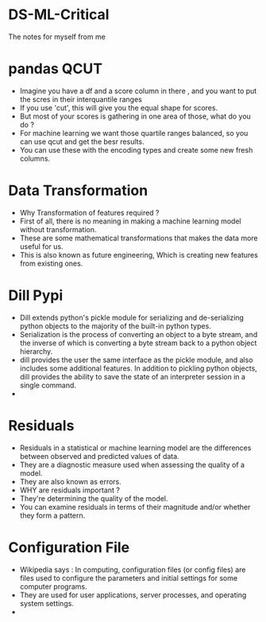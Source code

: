 # DS-ML-Critical
The notes for myself from me


# pandas QCUT 
* Imagine you have a df and a score column in there , and you want to put the scres in their interquantile ranges
* If you use 'cut', this will give you the equal shape for scores.
* But most of your scores is gathering in one area of those, what do you do ?
* For machine learning we want those quartile ranges balanced, so you can use qcut and get the besr results.
* You can use these with the encoding types and create some new fresh columns.


# Data Transformation
* Why Transformation of features required ?
* First of all, there is no meaning in making a machine learning model without transformation.
* These are some mathematical transformations that makes the data more useful for  us.
* This is also known as future engineering, Which is creating new features from existing ones.


# Dill Pypi
* Dill extends python's pickle module for serializing and de-serializing python objects to the majority of the built-in python types.
* Serialization is the process of converting an object to a byte stream, and the inverse of which is converting a byte stream back to a python object hierarchy.
* dill provides the user the same interface as the pickle module, and also includes some additional features. In addition to pickling python objects, dill provides the ability to save the state of an interpreter session in a single command.
* 


# Residuals
* Residuals in a statistical or machine learning model are the differences between observed and predicted values of data. 
* They are a diagnostic measure used when assessing the quality of a model.
* They are also known as errors.
* WHY are residuals important ? 
* They're determining the quality of the model.
* You can examine residuals in terms of their magnitude and/or whether they form a pattern.

# Configuration File
* Wikipedia says : In computing, configuration files (or config files) are files used to configure the parameters and initial settings for some computer programs.
* They are used for user applications, server processes, and operating system settings.
* 